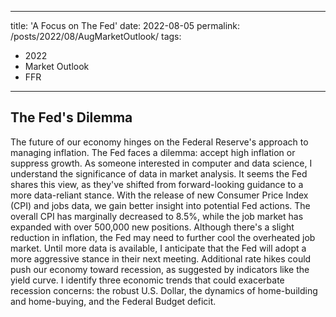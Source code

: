 
---
title: 'A Focus on The Fed'
date: 2022-08-05
permalink: /posts/2022/08/AugMarketOutlook/
tags:
  - 2022
  - Market Outlook
  - FFR
---

The Fed's Dilemma
---


The future of our economy hinges on the Federal Reserve's approach to managing inflation. The Fed faces a dilemma: accept high inflation or suppress growth. As someone interested in computer and data science, I understand the significance of data in market analysis. It seems the Fed shares this view, as they've shifted from forward-looking guidance to a more data-reliant stance. With the release of new Consumer Price Index (CPI) and jobs data, we gain better insight into potential Fed actions. The overall CPI has marginally decreased to 8.5%, while the job market has expanded with over 500,000 new positions. Although there's a slight reduction in inflation, the Fed may need to further cool the overheated job market. Until more data is available, I anticipate that the Fed will adopt a more aggressive stance in their next meeting. Additional rate hikes could push our economy toward recession, as suggested by indicators like the yield curve. I identify three economic trends that could exacerbate recession concerns: the robust U.S. Dollar, the dynamics of home-building and home-buying, and the Federal Budget deficit.

